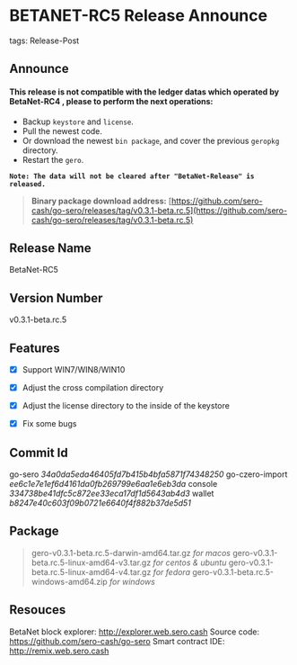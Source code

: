 # BETANET-RC5 Release Announce

tags: Release-Post

## Announce

#### This release is not compatible with the ledger datas which operated by BetaNet-RC4 , please to perform the next operations:

* Backup `keystore` and `license`.
* Pull the newest code.
* Or download the newest `bin package`, and cover the previous `geropkg` directory.
* Restart the `gero`.

**`Note: The data will not be cleared after "BetaNet-Release" is released.`**

> **Binary package download address:**
> [https://github.com/sero-cash/go-sero/releases/tag/v0.3.1-beta.rc.5](https://github.com/sero-cash/go-sero/releases/tag/v0.3.1-beta.rc.5)

## Release Name

BetaNet-RC5

## Version Number

v0.3.1-beta.rc.5


## Features
- [x] Support WIN7/WIN8/WIN10
- [x] Adjust the cross compilation directory
- [x] Adjust the license directory to the inside of the keystore
- [x] Fix some bugs


## Commit Id

go-sero _34a0da5eda46405fd7b415b4bfa5871f74348250_
go-czero-import _ee6c1e7e1ef6d4161da0fb269799e6aa1e6eb3da_
console _334738be41dfc5c872ee33eca17df1d5643ab4d3_
wallet _b8247e40c603f09b0721e6640f4f882b37de5d51_


## Package
> gero-v0.3.1-beta.rc.5-darwin-amd64.tar.gz  _for macos_
> gero-v0.3.1-beta.rc.5-linux-amd64-v3.tar.gz  _for centos & ubuntu_
> gero-v0.3.1-beta.rc.5-linux-amd64-v4.tar.gz  _for fedora_
> gero-v0.3.1-beta.rc.5-windows-amd64.zip  _for windows_


## Resouces

BetaNet block explorer: http://explorer.web.sero.cash
Source code: https://github.com/sero-cash/go-sero
Smart contract IDE: http://remix.web.sero.cash